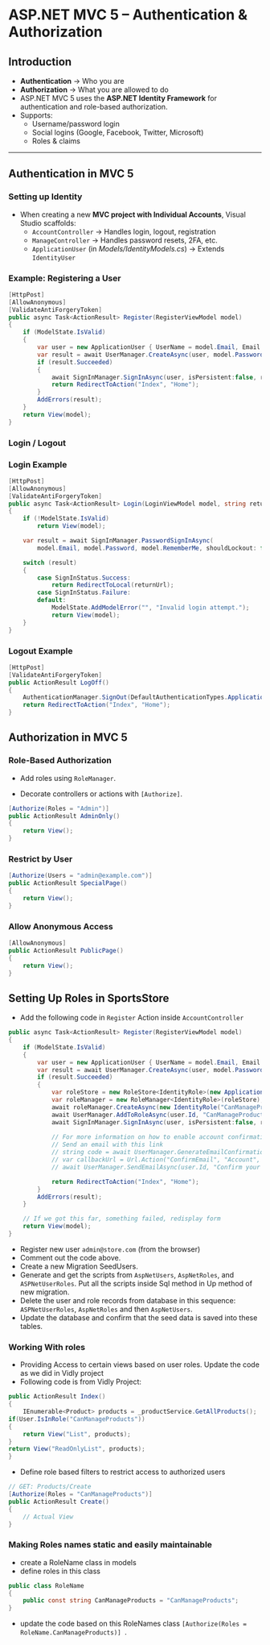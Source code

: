 # ASP.NET MVC 5 – Authentication & Authorization

## Introduction
- **Authentication** → Who you are  
- **Authorization** → What you are allowed to do  
- ASP.NET MVC 5 uses the **ASP.NET Identity Framework** for authentication and role-based authorization.  
- Supports:  
  - Username/password login  
  - Social logins (Google, Facebook, Twitter, Microsoft)  
  - Roles & claims  

---

## Authentication in MVC 5
### Setting up Identity
- When creating a new **MVC project with Individual Accounts**, Visual Studio scaffolds:  
  - `AccountController` → Handles login, logout, registration  
  - `ManageController` → Handles password resets, 2FA, etc.  
  - `ApplicationUser` (in *Models/IdentityModels.cs*) → Extends `IdentityUser`  

### Example: Registering a User
```csharp
[HttpPost]
[AllowAnonymous]
[ValidateAntiForgeryToken]
public async Task<ActionResult> Register(RegisterViewModel model)
{
    if (ModelState.IsValid)
    {
        var user = new ApplicationUser { UserName = model.Email, Email = model.Email };
        var result = await UserManager.CreateAsync(user, model.Password);
        if (result.Succeeded)
        {
            await SignInManager.SignInAsync(user, isPersistent:false, rememberBrowser:false);
            return RedirectToAction("Index", "Home");
        }
        AddErrors(result);
    }
    return View(model);
}
```
### Login / Logout

### Login Example

```csharp
[HttpPost]
[AllowAnonymous]
[ValidateAntiForgeryToken]
public async Task<ActionResult> Login(LoginViewModel model, string returnUrl)
{
    if (!ModelState.IsValid)
        return View(model);

    var result = await SignInManager.PasswordSignInAsync(
        model.Email, model.Password, model.RememberMe, shouldLockout: false);

    switch (result)
    {
        case SignInStatus.Success:
            return RedirectToLocal(returnUrl);
        case SignInStatus.Failure:
        default:
            ModelState.AddModelError("", "Invalid login attempt.");
            return View(model);
    }
}
```

### Logout Example
```csharp
[HttpPost]
[ValidateAntiForgeryToken]
public ActionResult LogOff()
{
    AuthenticationManager.SignOut(DefaultAuthenticationTypes.ApplicationCookie);
    return RedirectToAction("Index", "Home");
}
```

## Authorization in MVC 5
### Role-Based Authorization

- Add roles using `RoleManager`.

- Decorate controllers or actions with `[Authorize]`.

```csharp
[Authorize(Roles = "Admin")]
public ActionResult AdminOnly()
{
    return View();
}
```
### Restrict by User
```csharp
[Authorize(Users = "admin@example.com")]
public ActionResult SpecialPage()
{
    return View();
}
```

### Allow Anonymous Access

```csharp
[AllowAnonymous]
public ActionResult PublicPage()
{
    return View();
}
```

## Setting Up Roles in SportsStore

- Add the following code in `Register` Action inside `AccountController`

```csharp
public async Task<ActionResult> Register(RegisterViewModel model)
{
    if (ModelState.IsValid)
    {
        var user = new ApplicationUser { UserName = model.Email, Email = model.Email };
        var result = await UserManager.CreateAsync(user, model.Password);
        if (result.Succeeded)
        {
            var roleStore = new RoleStore<IdentityRole>(new ApplicationDbContext());
            var roleManager = new RoleManager<IdentityRole>(roleStore);
            await roleManager.CreateAsync(new IdentityRole("CanManageProducts"));
            await UserManager.AddToRoleAsync(user.Id, "CanManageProducts");
            await SignInManager.SignInAsync(user, isPersistent:false, rememberBrowser:false);
            
            // For more information on how to enable account confirmation and password reset please visit https://go.microsoft.com/fwlink/?LinkID=320771
            // Send an email with this link
            // string code = await UserManager.GenerateEmailConfirmationTokenAsync(user.Id);
            // var callbackUrl = Url.Action("ConfirmEmail", "Account", new { userId = user.Id, code = code }, protocol: Request.Url.Scheme);
            // await UserManager.SendEmailAsync(user.Id, "Confirm your account", "Please confirm your account by clicking <a href=\"" + callbackUrl + "\">here</a>");

            return RedirectToAction("Index", "Home");
        }
        AddErrors(result);
    }

    // If we got this far, something failed, redisplay form
    return View(model);
}

```
- Register new user `admin@store.com` (from the browser) 
- Comment out the code above.
- Create a new Migration SeedUsers.
- Generate and get the scripts from `AspNetUsers`, `AspNetRoles`, and `ASPNetUserRoles`. Put all the scripts inside Sql method in Up method of new migration.
- Delete the user and role records from database in this sequence: `ASPNetUserRoles`, `AspNetRoles` and then `AspNetUsers`.
- Update the database and confirm that the seed data is saved into these tables.   

### Working With roles
- Providing Access to certain views based on user roles. Update the code as we did in Vidly project
- Following code is from Vidly Project:

```csharp
public ActionResult Index()
{
    IEnumerable<Product> products = _productService.GetAllProducts();
if(User.IsInRole("CanManageProducts"))
{
    return View("List", products);
}
return View("ReadOnlyList", products);
}
```

- Define role based filters to restrict access to authorized users

```csharp
// GET: Products/Create
[Authorize(Roles = "CanManageProducts")]
public ActionResult Create()
{
    // Actual View
}
```

### Making Roles names static and easily maintainable

- create a RoleName class in models 
- define roles in this class

```csharp
public class RoleName
{
    public const string CanManageProducts = "CanManageProducts";
}
```
- update the code based on this RoleNames class `[Authorize(Roles = RoleName.CanManageProducts)]
`.